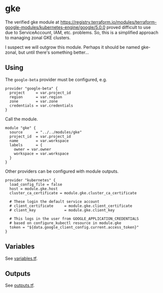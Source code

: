 # gke

The verified gke module at https://registry.terraform.io/modules/terraform-google-modules/kubernetes-engine/google/5.0.0 proved difficult to use due to ServiceAccount, IAM, etc. problems.  So, this is a simplified approach to managing zonal GKE clusters.

I suspect we will outgrow this module.  Perhaps it should be named gke-zonal, but until there's something better...

## Using

The `google-beta` provider must be configured, e.g.

```
provider "google-beta" {
  project     = var.project_id
  region      = var.region
  zone        = var.zone
  credentials = var.credentials
}
```

Call the module.
```
module "gke" {
  source      = "../../modules/gke"
  project_id  = var.project_id
  name        = var.workspace
  labels      = {
    owner = var.owner
    workspace = var.workspace
  }
}
```

Other providers can be configured with module outputs.

```
provider "kubernetes" {
  load_config_file = false
  host = module.gke.host
  cluster_ca_certificate = module.gke.cluster_ca_certificate

  # These login the default service account
  # client_certificate     = module.gke.client_certificate
  # client_key             = module.gke.client_key

  # This logs in the user from GOOGLE_APPLICATION_CREDENTIALS
  # based on configure_kubectl resource in module.gke
  token = "${data.google_client_config.current.access_token}"
}
```

## Variables

See [variables.tf](./variables.tf).

## Outputs

See [outputs.tf](./outputs.tf).
